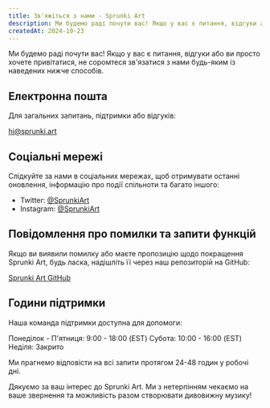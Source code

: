 ```yaml
---
title: Зв'яжіться з нами - Sprunki Art
description: Ми будемо раді почути вас! Якщо у вас є питання, відгуки або ви просто хочете привітатися, не соромтеся зв'язатися з нами будь-яким із наведених нижче способів.
createdAt: 2024-10-23
---
```


Ми будемо раді почути вас! Якщо у вас є питання, відгуки або ви просто хочете привітатися, не соромтеся зв'язатися з нами будь-яким із наведених нижче способів.

## Електронна пошта

Для загальних запитань, підтримки або відгуків:

[hi@sprunki.art](mailto:hi@sprunki.art)

## Соціальні мережі

Слідкуйте за нами в соціальних мережах, щоб отримувати останні оновлення, інформацію про події спільноти та багато іншого:

- Twitter: [@SprunkiArt](https://twitter.com/sprunki-art)
- Instagram: [@SprunkiArt](https://instagram.com/sprunki-art)

## Повідомлення про помилки та запити функцій

Якщо ви виявили помилку або маєте пропозицію щодо покращення Sprunki Art, будь ласка, надішліть її через наш репозиторій на GitHub:

[Sprunki Art GitHub](https://github.com/ZissyW/sprunki-art)

## Години підтримки

Наша команда підтримки доступна для допомоги:

Понеділок - П'ятниця: 9:00 - 18:00 (EST)
Субота: 10:00 - 16:00 (EST)
Неділя: Закрито

Ми прагнемо відповісти на всі запити протягом 24-48 годин у робочі дні.

Дякуємо за ваш інтерес до Sprunki Art. Ми з нетерпінням чекаємо на ваше звернення та можливість разом створювати дивовижну музику!
